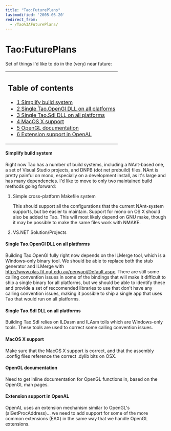 ```yaml
---
title: "Tao:FuturePlans"
lastmodified: '2005-05-20'
redirect_from:
  - /Tao%3AFuturePlans/
---
```


Tao:FuturePlans
===============

Set of things I'd like to do in the (very) near future:

<table>
<col width="100%" />
<tbody>
<tr class="odd">
<td align="left"><h2>Table of contents</h2>
<ul>
<li><a href="#simplify-build-system">1 Simplify build system</a></li>
<li><a href="#single-taoopengl-dll-on-all-platforms">2 Single Tao.OpenGl DLL on all platforms</a></li>
<li><a href="#single-taosdl-dll-on-all-platforms">3 Single Tao.Sdl DLL on all platforms</a></li>
<li><a href="#macos-x-support">4 MacOS X support</a></li>
<li><a href="#opengl-documentation">5 OpenGL documentation</a></li>
<li><a href="#extension-support-in-openal">6 Extension support in OpenAL</a></li>
</ul></td>
</tr>
</tbody>
</table>

#### Simplify build system

Right now Tao has a number of build systems, including a NAnt-based one, a set of Visual Studio projects, and DNPB (dot net prebuild) files. NAnt is pretty painful on mono, especially on a development install, as it's large and has many dependencies. I'd like to move to only two maintained build methods going forward:

1. Simple cross-platform Makefile system

    This should support all the configurations that the current NAnt-system supports, but be easier to maintain. Support for mono on OS X should also be added to Tao. This will most likely depend on GNU make, though it may be possible to make the same files work with NMAKE.

2. VS.NET Solution/Projects

#### Single Tao.OpenGl DLL on all platforms

Building Tao.OpenGl fully right now depends on the ILMerge tool, which is a Windows-only binary tool. We should be able to replace both the stub generator and ILMerge with <http://www.plas.fit.qut.edu.au/perwapi/Default.aspx>. There are still some calling convention issues in some of the bindings that will make it difficult to ship a single binary for all platforms, but we should be able to identify these and provide a set of reccomended libraries to use that don't have any calling convention issues, making it possible to ship a single app that uses Tao that would run on all platforms.

#### Single Tao.Sdl DLL on all platforms

Building Tao.Sdl relies on ILDasm and ILAsm tolls which are Windows-only tools. These tools are used to correct some calling convention issues.

#### MacOS X support

Make sure that the MacOS X support is correct, and that the assembly .config files reference the correct .dylib bits on OSX.

#### OpenGL documentation

Need to get inline documentation for OpenGL functions in, based on the OpenGL man pages.

#### Extension support in OpenAL

OpenAL uses an extension mechanism similar to OpenGL's (alGetProcAddress)... we need to add support for some of the more common extensions (EAX) in the same way that we handle OpenGL extensions.
